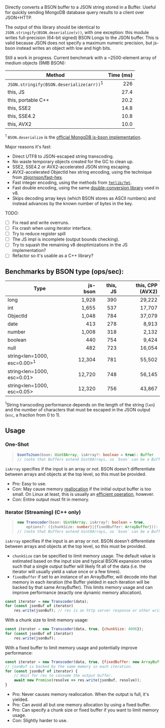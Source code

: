 Directly converts a BSON buffer to a JSON string stored in a Buffer. Useful for
quickly sending MongoDB database query results to a client over JSON+HTTP.

The output of this library should be identical to
`JSON.stringify(BSON.deserialize(v))`, with one exception: this module writes
full-precision (64-bit signed) BSON Longs to the JSON buffer. This is valid
because JSON does not specify a maximum numeric precision, but js-bson instead
writes an object with low and high bits.

Still a work in progress. Current benchmark with a ~2500-element array of
medium objects (9MB BSON):

| Method | Time (ms) |
| ------ | --------: |
| `JSON.stringify(BSON.deserialize(arr))`<sup>1</sup> | 226 |
| this, JS | 27.4 |
| this, portable C++ | 20.2 |
| this, SSE2 | 14.8 |
| this, SSE4.2 | 10.8 |
| this, AVX2 | 10.0 |

<sup>1</sup> `BSON.deserialize` is the [official MongoDB js-bson implementation](https://github.com/mongodb/js-bson).

Major reasons it's fast:
* Direct UTF8 to JSON-escaped string transcoding.
* No waste temporary objects created for the GC to clean up.
* SSE2, SSE4.2 or AVX2-accelerated JSON string escaping.
* AVX2-accelerated ObjectId hex string encoding, using the technique from
  [zbjornson/fast-hex](https://github.com/zbjornson/fast-hex).
* Fast integer encoding, using the methods from [`fmtlib/fmt`](https://github.com/fmtlib/fmt).
* Fast double encoding, using the same [double-conversion library](https://github.com/google/double-conversion)
  used in v8.
* Skips decoding array keys (which BSON stores as ASCII numbers) and instead
  advances by the known number of bytes in the key.

TODO:
- [ ] Fix read and write overruns.
- [ ] Fix crash when using iterator interface.
- [ ] Try to reduce register spill
- [ ] The JS impl is incomplete (output bounds checking).
- [ ] Try to squash the remaining v8 deoptimizations in the JS implementation?
- [ ] Refactor so it's usable as a C++ library?

## Benchmarks by BSON type (ops/sec):

| Type | js-bson | this, JS | this, CPP (AVX2) |
| ---- | ---: | ---: | ---: |
| long | 1,928 | 390 | 29,222
| int | 1,655 | 537 | 17,707
| ObjectId | 1,048 | 784 | 37,079
| date | 413 | 278 | 8,913
| number | 1,008 | 318 | 2,132
| boolean | 440 | 754 | 9,424
| null | 482 | 723 | 16,054
| string\<len=1000, esc=0.00><sup>1</sup> | 12,304 | 781 | 55,502
| string\<len=1000, esc=0.01> | 12,720 | 748 | 56,145
| string\<len=1000, esc=0.05> | 12,320 | 756 | 43,867

<sup>1</sup>String transcoding performance depends on the length of the string
(`len`) and the number of characters that must be escaped in the JSON output
(`esc`, a fraction from 0 to 1).

## Usage

### One-Shot

> ```ts
> bsonToJson(bson: Uint8Array, isArray?: boolean = true): Buffer
> // (note that Buffers extend Uint8Arrays, so `bson` can be a Buffer)
> ```

`isArray` specifies if the input is an array or not. BSON doesn't differentiate
between arrays and objects at the top level, so this must be provided.

* Pro: Easy to use.
* Con: May cause memory [reallocation](https://en.cppreference.com/w/c/memory/realloc)
  if the initial output buffer is too small. On Linux at least, this is usually
  an [efficient operation](http://blog.httrack.com/blog/2014/04/05/a-story-of-realloc-and-laziness/),
  however.
* Con: Entire output must fit in memory.

### Iterator (Streaming) (C++ only)

> ```ts
> new Transcoder(bson: Uint8Array, isArray?: boolean = true,
>     options?: ({chunkSize: number}|{fixedBuffer: ArrayBuffer})): Iterator<Buffer>
> // (note that Buffers extend Uint8Arrays, so `bson` can be a Buffer)
> ```

`isArray` specifies if the input is an array or not. BSON doesn't differentiate
between arrays and objects at the top level, so this must be provided.

* `chunkSize` can be specified to limit memory usage. The default value is
  estimated based on the input size and typical BSON expansion ratios such that
  a single output buffer will likely fit all of the data (i.e. the iterator will
  usually yield a value once or a few times).
* `fixedBuffer` if set to an instance of an ArrayBuffer, will decode into that
  memory in each iteration (the Buffer yielded in each iteration will be backed
  by that same ArrayBuffer). This limits memory usage and can improve
  performance (exactly one dynamic memory allocation).

```js
const iterator = new Transcoder(data);
for (const jsonBuf of iterator)
    res.write(jsonBuf); // res is an http server response or other writable stream
```
With a chunk size to limit memory usage:
```js
const iterator = new Transcoder(data, true, {chunkSize: 4096});
for (const jsonBuf of iterator)
    res.write(jsonBuf);
```
With a fixed buffer to limit memory usage and potentially improve performance:
```js
const iterator = new Transcoder(data, true, {fixedBuffer: new ArrayBuffer(4096)});
// jsonBuf is backed by the same memory in each iteration.
for (const jsonBuf of iterator) {
    // Wait for res to consume the output buffer.
    await new Promise(resolve => res.write(jsonBuf, resolve));
}
```

* Pro: Never causes memory reallocation. When the output is full, it's yielded.
* Pro: Can avoid all but one memory allocation by using a fixed buffer.
* Pro: Can specify a chunk size or fixed buffer if you want to limit memory usage.
* Con: Slightly harder to use.
